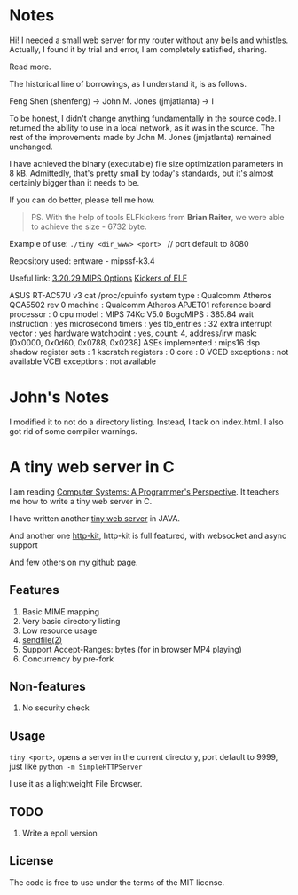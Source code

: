 Notes
=====

Hi! I needed a small web server for my router without any bells and whistles. Actually, I found it by trial and error, I am completely satisfied, sharing.

Read more.

The historical line of borrowings, as I understand it, is as follows.

Feng Shen (shenfeng) -> John M. Jones (jmjatlanta) -> I

To be honest, I didn't change anything fundamentally in the source code. I returned the ability to use in a local network, as it was in the source. The rest of the improvements made by John M. Jones (jmjatlanta) remained unchanged.

I have achieved the binary (executable) file size optimization parameters in 8 kB. Admittedly, that's pretty small by today's standards, but it's almost certainly bigger than it needs to be. 

If you can do better, please tell me how.

> PS. 
With the help of tools ELFkickers from **Brian Raiter**, we were able to achieve the size - 6732 byte.

Example of use: `./tiny <dir_www> <port> `			// port default to 8080

Repository used: entware - mipssf-k3.4

Useful link: 
[3.20.29 MIPS Options](https://gcc.gnu.org/onlinedocs/gcc/MIPS-Options.html)
[Kickers of ELF](https://www.muppetlabs.com/~breadbox/software/elfkickers.html)


ASUS RT-AC57U v3
cat /proc/cpuinfo
system type		: Qualcomm Atheros QCA5502 rev 0
machine			: Qualcomm Atheros APJET01 reference board
processor		: 0
cpu model		: MIPS 74Kc V5.0
BogoMIPS		: 385.84
wait instruction	: yes
microsecond timers	: yes
tlb_entries		: 32
extra interrupt vector	: yes
hardware watchpoint	: yes, count: 4, address/irw mask: [0x0000, 0x0d60, 0x0788, 0x0238]
ASEs implemented	: mips16 dsp
shadow register sets	: 1
kscratch registers	: 0
core			: 0
VCED exceptions		: not available
VCEI exceptions		: not available

John's Notes
============

I modified it to not do a directory listing. Instead, I tack on index.html. I also
got rid of some compiler warnings.

A tiny web server in C
======================

I am reading
[Computer Systems: A Programmer's Perspective](http://csapp.cs.cmu.edu/).
It teachers me how to write a tiny web server in C.

I have written another
[tiny web server](https://github.com/shenfeng/nio-httpserver) in JAVA.

And another one [http-kit](https://github.com/http-kit/http-kit), http-kit is full featured, with websocket and async support

And few others on my github page.

Features
--------

1. Basic MIME mapping
2. Very basic directory listing
3. Low resource usage
4. [sendfile(2)](http://kernel.org/doc/man-pages/online/pages/man2/sendfile.2.html)
5. Support Accept-Ranges: bytes (for in browser MP4 playing)
6. Concurrency by pre-fork

Non-features
------------

1. No security check

Usage
-----

`tiny <port>`, opens a server in the current directory, port
default to 9999, just like `python -m SimpleHTTPServer`

I use it as a lightweight File Browser.


TODO
----

1. Write a epoll version


License
-------

The code is free to use under the terms of the MIT license.
